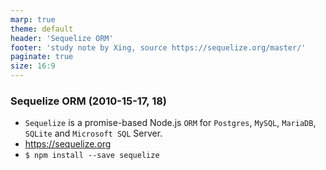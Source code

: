```yaml
---
marp: true
theme: default
header: 'Sequelize ORM'
footer: 'study note by Xing, source https://sequelize.org/master/'
paginate: true
size: 16:9
---
```


### Sequelize ORM (2010-15-17, 18)

- `Sequelize` is a promise-based Node.js `ORM` for `Postgres`, `MySQL`, `MariaDB`, `SQLite` and `Microsoft SQL` Server.
- https://sequelize.org
- `$ npm install --save sequelize`
